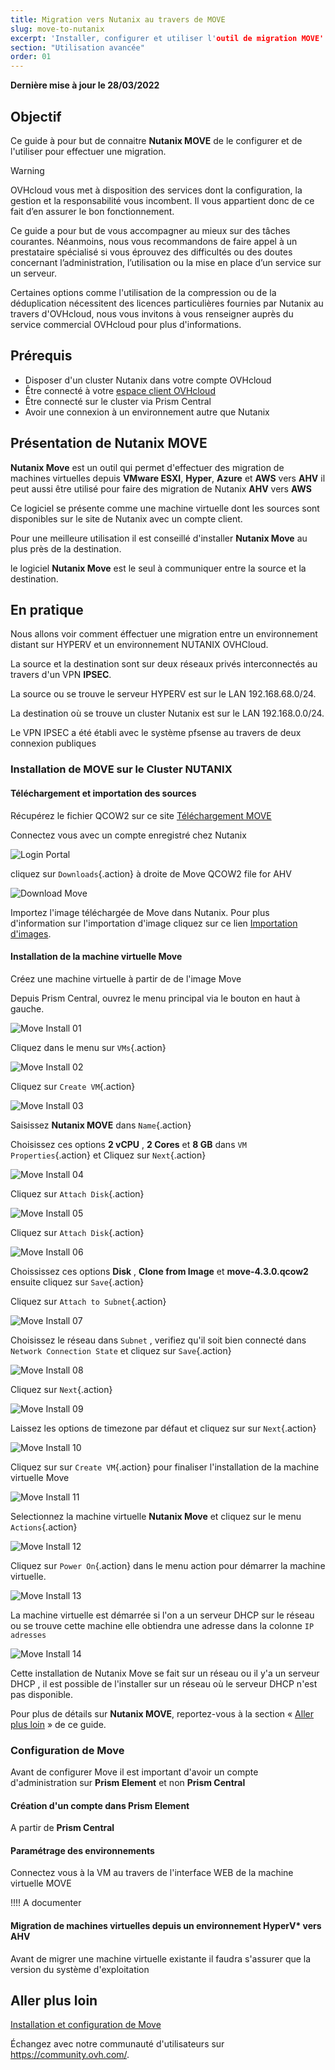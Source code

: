 ```yaml
---
title: Migration vers Nutanix au travers de MOVE
slug: move-to-nutanix
excerpt: 'Installer, configurer et utiliser l'outil de migration MOVE'
section: "Utilisation avancée"
order: 01
---
```


**Dernière mise à jour le 28/03/2022**

## Objectif

Ce guide à pour but de connaitre **Nutanix MOVE** de le configurer et de l'utiliser pour effectuer une migration. 


> [!warning]
> OVHcloud vous met à disposition des services dont la configuration, la gestion et la responsabilité vous incombent. Il vous appartient donc de ce fait d’en assurer le bon fonctionnement.
>
> Ce guide a pour but de vous accompagner au mieux sur des tâches courantes. Néanmoins, nous vous recommandons de faire appel à un prestataire spécialisé si vous éprouvez des difficultés ou des doutes concernant l’administration, l’utilisation ou la mise en place d’un service sur un serveur.
>
> Certaines options comme l'utilisation de la compression ou de la déduplication nécessitent des licences particulières fournies par Nutanix au travers d'OVHcloud, nous vous invitons à vous renseigner auprès du service commercial OVHcloud pour plus d'informations.

## Prérequis

- Disposer d'un cluster Nutanix dans votre compte OVHcloud
- Être connecté à votre [espace client OVHcloud](https://www.ovh.com/auth/?action=gotomanager&from=https://www.ovh.com/fr/&ovhSubsidiary=fr)
- Être connecté sur le cluster via Prism Central
- Avoir une connexion à un environnement autre que Nutanix

## Présentation de **Nutanix MOVE**

**Nutanix Move** est un outil qui permet d'effectuer des migration de machines virtuelles depuis **VMware ESXI**, **Hyper**, **Azure** et **AWS** vers **AHV** il peut aussi être utilisé pour faire des migration de Nutanix **AHV** vers **AWS**

Ce logiciel se présente comme une machine virtuelle dont les sources sont disponibles sur le site de Nutanix avec un compte client.

Pour une meilleure utilisation il est conseillé d'installer **Nutanix Move** au plus près de la destination.

le logiciel **Nutanix Move** est le seul à communiquer entre la source et la destination.


## En pratique

Nous allons voir comment éffectuer une migration entre un environnement distant sur HYPERV et un environnement NUTANIX OVHCloud.

La source et la destination sont sur deux réseaux privés interconnectés au travers d'un VPN **IPSEC**.

La source ou se trouve le serveur HYPERV est sur le LAN 192.168.68.0/24.

La destination où se trouve un cluster Nutanix est sur le LAN 192.168.0.0/24.

Le VPN IPSEC a été établi avec le système pfsense au travers de deux connexion publiques

### Installation de MOVE sur le Cluster NUTANIX

#### Téléchargement et importation des sources 

Récupérez le fichier QCOW2 sur ce site [Téléchargement MOVE](https://portal.nutanix.com/page/downloads?product=move)

Connectez vous avec un compte enregistré chez Nutanix

![Login Portal](images/PortalLogin.PNG)

cliquez sur `Downloads`{.action} à droite de Move QCOW2 file for AHV

![Download Move](images/DownloadMove.PNG)

Importez l'image téléchargée de Move dans Nutanix. Pour plus d'information sur l'importation d'image cliquez sur ce lien [Importation d'images](https://docs.ovh.com/fr/nutanix/image-import/).

#### Installation de la machine virtuelle **Move**

Créez une machine virtuelle à partir de de l'image Move

Depuis Prism Central, ouvrez le menu principal via le bouton en haut à gauche.

![Move Install 01](images/MoveInstall01.PNG)

Cliquez dans le menu sur `VMs`{.action}

![Move Install 02](images/MoveInstall02.PNG)

Cliquez sur `Create VM`{.action}

![Move Install 03](images/MoveInstall03.PNG)

Saisissez **Nutanix MOVE** dans `Name`{.action}  

Choisissez ces options **2 vCPU**  , **2 Cores** et **8 GB** dans `VM Properties`{.action} et Cliquez sur `Next`{.action}

![Move Install 04](images/MoveInstall05.PNG)

Cliquez sur `Attach Disk`{.action}

![Move Install 05](images/MoveInstall05.PNG)

Cliquez sur `Attach Disk`{.action}

![Move Install 06](images/MoveInstall05.PNG)

Choississez ces options **Disk** , **Clone from Image** et **move-4.3.0.qcow2**  ensuite cliquez sur `Save`{.action}

Cliquez sur `Attach to Subnet`{.action}

![Move Install 07](images/MoveInstall07.PNG)

Choisissez le réseau dans `Subnet` , verifiez qu'il soit bien connecté dans `Network Connection State` et cliquez sur `Save`{.action}

![Move Install 08](images/MoveInstall08.PNG)

Cliquez sur `Next`{.action} 

![Move Install 09](images/MoveInstall09.PNG)

Laissez les options de timezone par défaut et cliquez sur sur `Next`{.action}

![Move Install 10](images/MoveInstall10.PNG)

Cliquez sur sur `Create VM`{.action} pour finaliser l'installation de la machine virtuelle Move

![Move Install 11](images/MoveInstall11.PNG)

Selectionnez la machine virtuelle **Nutanix Move** et cliquez sur le menu `Actions`{.action}

![Move Install 12](images/MoveInstall12.PNG)

Cliquez sur `Power On`{.action} dans le menu action pour démarrer la machine virtuelle.

![Move Install 13](images/MoveInstall13.PNG)

La machine virtuelle est démarrée si l'on a un serveur DHCP sur le réseau ou se trouve cette machine elle obtiendra une adresse dans la colonne `IP adresses`  

![Move Install 14](images/MoveInstall13.PNG)

Cette installation de Nutanix Move se fait sur un réseau ou il y'a un serveur DHCP , il est possible de l'installer sur un réseau où le serveur DHCP n'est pas disponible. 

Pour plus de détails sur **Nutanix MOVE**, reportez-vous à la section « [Aller plus loin](#gofurther) » de ce guide.

### Configuration de **Move** 

Avant de configurer Move il est important d'avoir un compte d'administration sur **Prism Element** et non **Prism Central**

#### Création d'un compte dans **Prism Element**

A partir de **Prism Central**

#### Paramétrage des environnements

Connectez vous à la VM au travers de l'interface WEB de la machine virtuelle MOVE

!!!! A documenter

#### Migration de machines virtuelles depuis un environnement **HyperV*** vers **AHV**

Avant de migrer une machine virtuelle existante il faudra s'assurer que la version du système d'exploitation 



## Aller plus loin <a name="gofurther"></a>


[Installation et configuration de Move](https://portal.nutanix.com/page/documents/details?targetId=Nutanix-Move-v4_3:Nutanix-Move-v4_3)



Échangez avec notre communauté d'utilisateurs sur <https://community.ovh.com/>.
